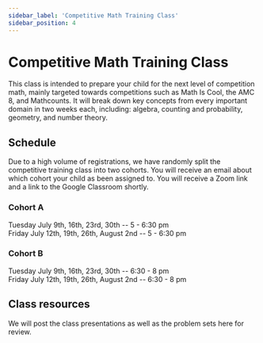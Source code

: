```yaml
---
sidebar_label: 'Competitive Math Training Class'
sidebar_position: 4
---
```


# Competitive Math Training Class
This class is intended to prepare your child for the next level of competition math, mainly targeted towards competitions 
such as Math Is Cool, the AMC 8, and Mathcounts. It will break down key concepts from every important domain in two weeks 
each, including: algebra, counting and probability, geometry, and number theory. 

## Schedule
Due to a high volume of registrations, we have randomly split the competitive training class into two cohorts. You will receive an email about which cohort your child as been assigned to. You will receive a Zoom link and a link to the Google Classroom shortly.

### Cohort A
Tuesday July 9th, 16th, 23rd, 30th --  5 - 6:30 pm
<br/>
Friday July 12th, 19th, 26th, August 2nd --  5 - 6:30 pm

### Cohort B
Tuesday July 9th, 16th, 23rd, 30th --  6:30 - 8 pm
<br/>
Friday July 12th, 19th, 26th, August 2nd --  6:30 - 8 pm

## Class resources
We will post the class presentations as well as the problem sets here for review.